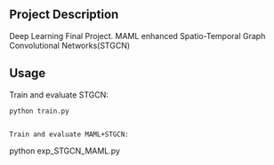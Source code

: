 ## Project Description

Deep Learning Final Project. MAML enhanced Spatio-Temporal Graph Convolutional Networks(STGCN)

## Usage

Train and evaluate STGCN: 
```
python train.py


Train and evaluate MAML+STGCN: 
```
python exp_STGCN_MAML.py
